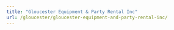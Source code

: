 ```yaml
---
title: "Gloucester Equipment & Party Rental Inc"
url: /gloucester/gloucester-equipment-and-party-rental-inc/
---
```

